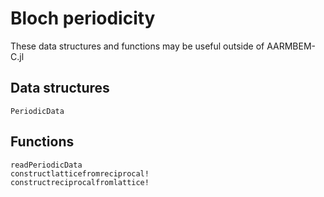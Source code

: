 # Bloch periodicity

These data structures and functions may be useful outside of
AARMBEM-C.jl

## Data structures

```@docs
PeriodicData
```

## Functions

```@docs
readPeriodicData
constructlatticefromreciprocal!
constructreciprocalfromlattice!
```

